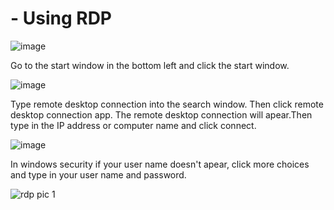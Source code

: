 

<h1> - Using RDP </h1>

![image](https://github.com/user-attachments/assets/4e443851-e21d-44bc-896d-a21d241a7c48)

<p>Go to the start window in the bottom left and click the start window.</p>
                                                                                                                                                                                        
                                                                                                                                                                                                                                                                                                                                                                                              
 ![image](https://github.com/user-attachments/assets/4279d4e9-58ba-4fa0-ae2d-54570d904d07)


<p>Type remote desktop connection into the search window. Then click remote desktop connection app. The remote desktop connection will apear.Then type in the IP address or computer name and click connect.  </p>
                                                                                                                                                                                                  
 ![image](https://github.com/user-attachments/assets/3d58d50a-61f1-4486-b45d-d37096d69b8b)
<p>In windows security if your user name doesn't apear, click more choices and type in your user name and password.</p>
                                                                                                                                                                                                    
 ![rdp pic 1](https://github.com/user-attachments/assets/9c90a02f-4aa2-46b7-8c00-6947635ad019)

